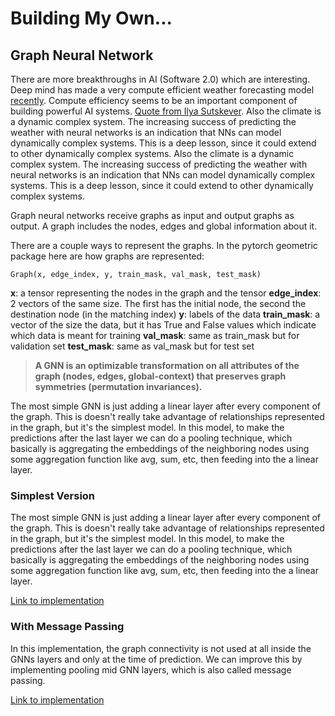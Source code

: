 # Building My Own...

## Graph Neural Network

There are more breakthroughs in AI (Software 2.0) which are interesting. Deep mind has made a very compute efficient weather forecasting model [recently](https://www.technologyreview.com/2023/11/14/1083366/google-deepminds-weather-ai-can-forecast-extreme-weather-quicker-and-more-accurately/#:~:text=Google%20DeepMind%E2%80%99s%20weather%20AI%20can,days%20sooner%20than%20traditional%20methods). Compute efficiency seems to be an important component of building powerful AI systems. [Quote from Ilya Sutskever](https://youtu.be/Ft0gTO2K85A?si=Mm9B2haYvS1FCoAH&t=1653). Also 
the climate is a dynamic complex system. The increasing success of predicting the weather with neural networks is an indication that NNs can model dynamically complex systems. This is a deep lesson, since it could extend to other dynamically complex systems.
 Also 
the climate is a dynamic complex system. The increasing success of predicting the weather with neural networks is an indication that NNs can model dynamically complex systems. This is a deep lesson, since it could extend to other dynamically complex systems.

 
Graph neural networks receive graphs as input and output graphs as output. A graph includes the nodes, edges and global information about it.

There are a couple ways to represent the graphs. In the pytorch geometric package here are how graphs are represented:

`Graph(x, edge_index, y, train_mask, val_mask, test_mask)`

**x**: a tensor representing the nodes in the graph and the tensor
**edge_index**: 2 vectors of the same size. The first has the initial node, the second the destination node (in the matching index)
**y**: labels of the data
**train_mask**: a vector of the size the data, but it has True and False values which indicate which data is meant for training
**val_mask**: same as train_mask but for validation set
**test_mask**: same as val_mask but for test set

>**A GNN is an optimizable transformation on all attributes of the graph (nodes, edges, global-context) that preserves graph symmetries (permutation invariances).**

 The most simple GNN is just adding a linear layer after every component of the graph. This is doesn't really take advantage of relationships represented in the graph, but it's the simplest model.
 In this model, to make the predictions after the last layer we can do a pooling technique, which basically is aggregating the embeddings of the neighboring nodes using some aggregation function like avg, sum, etc, then feeding into the a linear layer.

### Simplest Version

 The most simple GNN is just adding a linear layer after every component of the graph. This is doesn't really take advantage of relationships represented in the graph, but it's the simplest model.
 In this model, to make the predictions after the last layer we can do a pooling technique, which basically is aggregating the embeddings of the neighboring nodes using some aggregation function like avg, sum, etc, then feeding into the a linear layer.

[Link to implementation](Graph_Neural_Network/GNNs.ipynb)

### With Message Passing

In this implementation, the graph connectivity is not used at all inside the GNNs layers and only at the time of prediction. We can improve this by implementing pooling mid GNN layers, which is also called message passing.

[Link to implementation](Graph_Neural_Network/GNNs_Message_Passing.ipynb)

